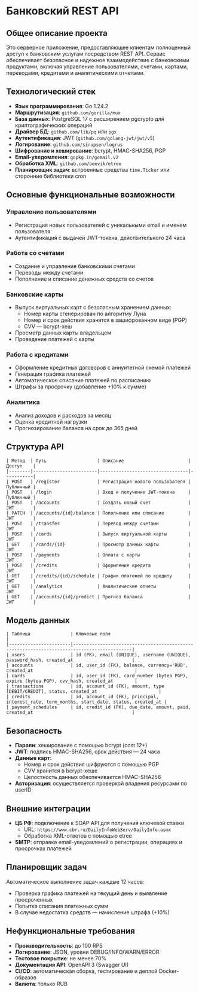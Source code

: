 # Банковский REST API

## Общее описание проекта

Это серверное приложение, предоставляющее клиентам полноценный доступ к банковским услугам посредством REST API. Сервис обеспечивает безопасное и надежное взаимодействие с банковскими продуктами, включая управление пользователями, счетами, картами, переводами, кредитами и аналитическими отчетами.

## Технологический стек

- **Язык программирования**: Go 1.24.2
- **Маршрутизация**: `github.com/gorilla/mux`
- **База данных**: PostgreSQL 17 с расширением pgcrypto для криптографических операций
- **Драйвер БД**: `github.com/lib/pq` или `pgx`
- **Аутентификация**: JWT (`github.com/golang-jwt/jwt/v5`)
- **Логирование**: `github.com/sirupsen/logrus`
- **Шифрование и хеширование**: bcrypt, HMAC-SHA256, PGP
- **Email-уведомления**: `gopkg.in/gomail.v2`
- **Обработка XML**: `github.com/beevik/etree`
- **Планировщик задач**: встроенные средства `time.Ticker` или сторонние библиотеки cron

## Основные функциональные возможности

### Управление пользователями
- Регистрация новых пользователей с уникальными email и именем пользователя
- Аутентификация с выдачей JWT-токена, действительного 24 часа

### Работа со счетами
- Создание и управление банковскими счетами
- Переводы между счетами
- Пополнение и списание денежных средств со счетов

### Банковские карты
- Выпуск виртуальных карт с безопасным хранением данных:
  - Номер карты сгенерирован по алгоритму Луна
  - Номер и срок действия хранятся в зашифрованном виде (PGP)
  - CVV — bcrypt-хеш
- Просмотр данных карты владельцем
- Проведение платежей с карты

### Работа с кредитами
- Оформление кредитных договоров с аннуитетной схемой платежей
- Генерация графика платежей
- Автоматическое списание платежей по расписанию
- Штрафы за просрочку (добавление +10% к сумме)

### Аналитика
- Анализ доходов и расходов за месяц
- Оценка кредитной нагрузки
- Прогнозирование баланса на срок до 365 дней

## Структура API
```
| Метод  | Путь                   | Описание                        | Доступ    |
|--------|------------------------|---------------------------------|-----------|
| POST   | /register              | Регистрация нового пользователя | Публичный |
| POST   | /login                 | Вход и получение JWT-токена     | Публичный |
| POST   | /accounts              | Создать новый счет              | JWT       |
| PATCH  | /accounts/{id}/balance | Пополнение или списание         | JWT       |
| POST   | /transfer              | Перевод между счетами           | JWT       |
| POST   | /cards                 | Выпуск виртуальной карты        | JWT       |
| GET    | /cards/{id}            | Просмотр данных карты           | JWT       |
| POST   | /payments              | Оплата с карты                  | JWT       |
| POST   | /credits               | Оформление кредита              | JWT       |
| GET    | /credits/{id}/schedule | График платежей по кредиту      | JWT       |
| GET    | /analytics             | Аналитические отчеты            | JWT       |
| GET    | /accounts/{id}/predict | Прогноз баланса                 | JWT       |
```
## Модель данных
```
| Таблица               | Ключевые поля                                                                              |
|-----------------------|--------------------------------------------------------------------------------------------|
| users                 | id (PK), email (UNIQUE), username (UNIQUE), password_hash, created_at                      |
| accounts              | id, user_id (FK), balance, currency='RUB', created_at                                      |
| cards                 | id, user_id (FK), card_number (bytea PGP), expire (bytea PGP), cvv_hash, created_at        |
| transactions          | id, account_id (FK), amount, type [DEBIT/CREDIT], status, created_at                       |
| credits               | id, account_id (FK), principal, interest_rate, term_months, start_date, status, created_at |
| payment_schedules     | id, credit_id (FK), due_date, amount, paid, created_at                                     |
```
## Безопасность

- **Пароли**: хеширование с помощью bcrypt (cost 12+)
- **JWT**: подпись HMAC-SHA256, срок действия — 24 часа
- **Данные карт**:
  - Номер и срок действия шифруются с помощью PGP
  - CVV хранится в bcrypt-хеше
  - Целостность данных обеспечивается HMAC-SHA256
- **Авторизация**: осуществляется проверкой владения ресурсами по userID

## Внешние интеграции

- **ЦБ РФ**: подключение к SOAP API для получения ключевой ставки
  - URL: `https://www.cbr.ru/DailyInfoWebServ/DailyInfo.asmx`
  - Обработка XML-ответов с помощью etree
- **SMTP**: отправка email-уведомлений о регистрации, операциях и просрочках платежей

## Планировщик задач

Автоматическое выполнение задач каждые 12 часов:
- Проверка графика платежей на текущий день и выявление просроченных
- Попытка списания платежных сумм
- В случае недостатка средств — начисление штрафа (+10%)

## Нефункциональные требования

- **Производительность**: до 100 RPS
- **Логирование**: JSON, уровни DEBUG/INFO/WARN/ERROR
- **Тестовое покрытие**: не менее 70%
- **Документация API**: OpenAPI 3 (Swagger UI)
- **CI/CD**: автоматическая сборка, тестирование и деплой Docker-образов
- **Валюта**: только RUB